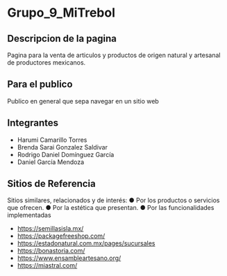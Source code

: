 # Grupo_9_MiTrebol

## Descripcion de la pagina

Pagina para la venta de articulos y productos de origen natural y artesanal de productores mexicanos.

## Para el publico

Publico en general que sepa navegar en un sitio web

## Integrantes
- Harumi Camarillo Torres
- Brenda Sarai Gonzalez Saldivar
- Rodrigo Daniel Domínguez García
- Daniel García Mendoza


## Sitios de Referencia
Sitios similares, relacionados y de interés:
● Por los productos o servicios que ofrecen.
● Por la estética que presentan.
● Por las funcionalidades implementadas

- https://semillasisla.mx/
- https://packagefreeshop.com/
- https://estadonatural.com.mx/pages/sucursales
- https://bonastoria.com/
- https://www.ensambleartesano.org/
- https://miastral.com/


